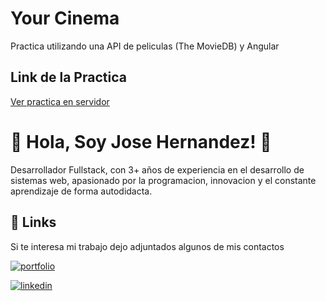 
# Your Cinema

Practica utilizando una API de peliculas (The MovieDB) y Angular

## Link de la Practica

[Ver practica en servidor](https://your-cinema.vercel.app/)

# 🚀 Hola, Soy Jose Hernandez! 👋

Desarrollador Fullstack, con 3+ años de experiencia en el desarrollo de sistemas web, apasionado por la programacion, innovacion y el constante aprendizaje de forma autodidacta.

## 🔗 Links
Si te interesa mi trabajo dejo adjuntados algunos de mis contactos

[![portfolio](https://img.shields.io/badge/my_portfolio-000?style=for-the-badge&logo=ko-fi&logoColor=white)](https://josehv1.github.io/)

[![linkedin](https://img.shields.io/badge/linkedin-0A66C2?style=for-the-badge&logo=linkedin&logoColor=white)](https://www.linkedin.com/in/jose-hernandez01)
